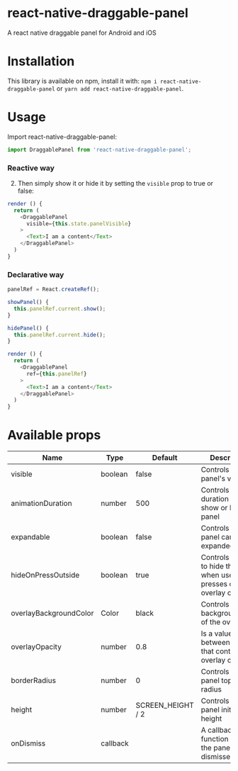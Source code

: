 # react-native-draggable-panel

A react native draggable panel for Android and iOS

# Installation

This library is available on npm, install it with: `npm i react-native-draggable-panel` or `yarn add react-native-draggable-panel`.

# Usage

Import react-native-draggable-panel:

```javascript
import DraggablePanel from 'react-native-draggable-panel';
```

### Reactive way

2.  Then simply show it or hide it by setting the `visible` prop to true or false:

```javascript
render () {
  return (
    <DraggablePanel
      visible={this.state.panelVisible}
    >
      <Text>I am a content</Text>
    </DraggablePanel>
  )
}
```

### Declarative way

```javascript
panelRef = React.createRef();

showPanel() {
  this.panelRef.current.show();
}

hidePanel() {
  this.panelRef.current.hide();
}

render () {
  return (
    <DraggablePanel
      ref={this.panelRef}
    >
      <Text>I am a content</Text>
    </DraggablePanel>
  )
}
```

# Available props

| Name                   | Type     | Default           | Description                                                                |
| ---------------------- | -------- | ----------------- | -------------------------------------------------------------------------- |
| visible                | boolean  | false             | Controls the panel's visibility                                            |
| animationDuration      | number   | 500               | Controls the duration in ms to show or hide the panel                      |
| expandable             | boolean  | false             | Controls if the panel can be expanded or not                               |
| hideOnPressOutside     | boolean  | true              | Controls neither to hide the panel when user presses on the overlay or not |
| overlayBackgroundColor | Color    | black             | Controls the backgroundColor of the overlay                                |
| overlayOpacity         | number   | 0.8               | Is a value between 0 and 1 that controls the overlay opacity               |
| borderRadius           | number   | 0                 | Controls the panel top border radius                                       |
| height                 | number   | SCREEN_HEIGHT / 2 | Controls the panel initial height                                          |
| onDismiss              | callback |                   | A callback function when the panel is dismissed                            |
